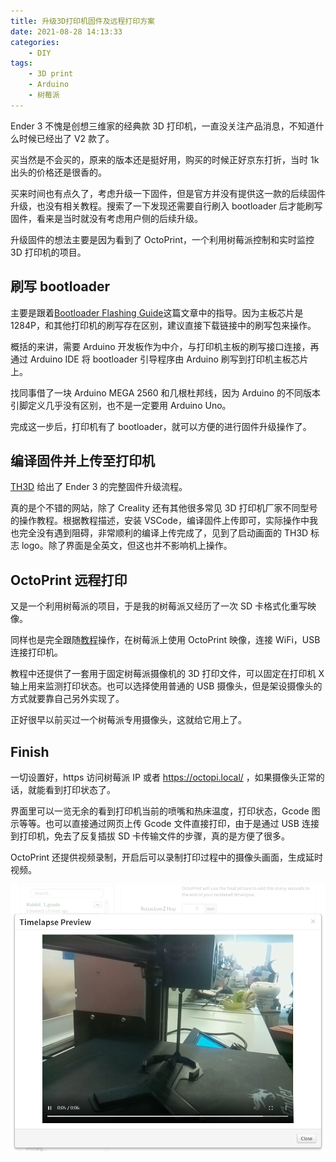 ```yaml
---
title: 升级3D打印机固件及远程打印方案
date: 2021-08-28 14:13:33
categories:
    - DIY
tags:
    - 3D print
    - Arduino
    - 树莓派
---
```


Ender 3 不愧是创想三维家的经典款 3D 打印机，一直没关注产品消息，不知道什么时候已经出了 V2 款了。

买当然是不会买的，原来的版本还是挺好用，购买的时候正好京东打折，当时 1k 出头的价格还是很香的。

买来时间也有点久了，考虑升级一下固件，但是官方并没有提供这一款的后续固件升级，也没有相关教程。搜索了一下发现还需要自行刷入 bootloader 后才能刷写固件，看来是当时就没有考虑用户侧的后续升级。

升级固件的想法主要是因为看到了 OctoPrint，一个利用树莓派控制和实时监控 3D 打印机的项目。

## 刷写 bootloader

主要是跟着[Bootloader Flashing Guide](https://www.th3dstudio.com/hc/guides/bootloader/bootloader-flashing-guide-cr-10-ender-2-3-5-wanhao-i3-anet-1284p-boards/)这篇文章中的指导。因为主板芯片是 1284P，和其他打印机的刷写存在区别，建议直接下载链接中的刷写包来操作。

概括的来讲，需要 Arduino 开发板作为中介，与打印机主板的刷写接口连接，再通过 Arduino IDE 将 bootloader 引导程序由 Arduino 刷写到打印机主板芯片上。

找同事借了一块 Arduino MEGA 2560 和几根杜邦线，因为 Arduino 的不同版本引脚定义几乎没有区别，也不是一定要用 Arduino Uno。

完成这一步后，打印机有了 bootloader，就可以方便的进行固件升级操作了。

## 编译固件并上传至打印机

[TH3D](https://www.th3dstudio.com/hc/downloads/unified-2-firmware/creality/creality-ender-3-firmware-melzi-board/) 给出了 Ender 3 的完整固件升级流程。

真的是个不错的网站，除了 Creality 还有其他很多常见 3D 打印机厂家不同型号的操作教程。根据教程描述，安装 VSCode，编译固件上传即可，实际操作中我也完全没有遇到阻碍，非常顺利的编译上传完成了，见到了启动画面的 TH3D 标志 logo。除了界面是全英文，但这也并不影响机上操作。

## OctoPrint 远程打印

又是一个利用树莓派的项目，于是我的树莓派又经历了一次 SD 卡格式化重写映像。

同样也是完全跟随[教程](https://howchoo.com/g/y2rhnzm3odz/control-your-3d-printer-with-octoprint-and-raspberry-pi)操作，在树莓派上使用 OctoPrint 映像，连接 WiFi，USB 连接打印机。

教程中还提供了一套用于固定树莓派摄像机的 3D 打印文件，可以固定在打印机 X 轴上用来监测打印状态。也可以选择使用普通的 USB 摄像头，但是架设摄像头的方式就要靠自己另外实现了。

正好很早以前买过一个树莓派专用摄像头，这就给它用上了。

## Finish

一切设置好，https 访问树莓派 IP 或者 https://octopi.local/ ，如果摄像头正常的话，就能看到打印状态了。

界面里可以一览无余的看到打印机当前的喷嘴和热床温度，打印状态，Gcode 图示等等。也可以直接通过网页上传 Gcode 文件直接打印，由于是通过 USB 连接到打印机，免去了反复插拔 SD 卡传输文件的步骤，真的是方便了很多。

OctoPrint 还提供视频录制，开启后可以录制打印过程中的摄像头画面，生成延时视频。

![Timelapse](/pic/2021-08-28-upgrade-3d-printer/Snipaste_2021-08-28_14-55-44.png)
